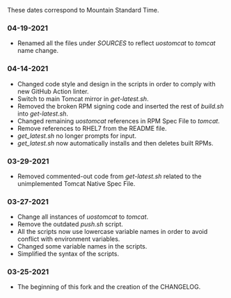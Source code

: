 These dates correspond to Mountain Standard Time.

### 04-19-2021
* Renamed all the files under _SOURCES_ to reflect _uostomcat_ to _tomcat_ name change.

### 04-14-2021
* Changed code style and design in the scripts in order to comply with new GitHub Action linter.
* Switch to main Tomcat mirror in _get-latest.sh_.
* Removed the broken RPM signing code and inserted the rest of _build.sh_ into _get-latest.sh_.
* Changed remaining _uostomcat_ references in RPM Spec File to _tomcat_.
* Remove references to RHEL7 from the README file.
* _get_latest.sh_ no longer prompts for input.
* _get_latest.sh_ now automatically installs and then deletes built RPMs.

### 03-29-2021
* Removed commented-out code from _get-latest.sh_ related to the unimplemented Tomcat Native Spec File.

### 03-27-2021
* Change all instances of _uostomcat_ to _tomcat_.
* Remove the outdated _push.sh_ script.
* All the scripts now use lowercase variable names in order to avoid conflict with environment variables.
* Changed some variable names in the scripts.
* Simplified the syntax of the scripts.

### 03-25-2021
* The beginning of this fork and the creation of the CHANGELOG.
